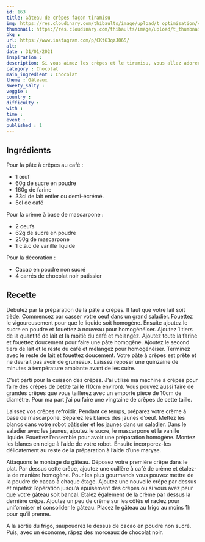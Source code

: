 ```yaml
---
id: 163
title: Gâteau de crêpes façon tiramisu
img: https://res.cloudinary.com/thibaults/image/upload/t_optimisation/v1612114859/Recipes/20210131_gateau_crepes_tiramisu.jpg
thumbnail: https://res.cloudinary.com/thibaults/image/upload/t_thumbnail_josie/v1612114859/Recipes/20210131_gateau_crepes_tiramisu.jpg
bkg : 
url: https://www.instagram.com/p/CKt63qzJ065/
alt: 
date : 31/01/2021
inspiration : 
description: Si vous aimez les crèpes et le tiramisu, vous allez adorer ce gâteau. Parfait pour fêter la chandeleur en famille.
category : Chocolat
main_ingredient : Chocolat
theme : Gâteaux
sweety_salty : 
veggie : 
country :
difficulty :
with : 
time : 
event :
published : 1
---
```


## Ingrédients
Pour la pâte à crêpes au café :
 - 1 œuf
 - 60g de sucre en poudre
 - 160g de farine
 - 33cl de lait entier ou demi-écrémé.
 - 5cl de café

Pour la crème à base de mascarpone :
 - 2 oeufs
 - 62g de sucre en poudre
 - 250g de mascarpone
 - 1 c.à.c de vanille liquide

Pour la décoration :
 - Cacao en poudre non sucré
 - 4 carrés de chocolat noir patissier

## Recette
Débutez par la préparation de la pâte à crêpes. Il faut que votre lait soit tiède. Commencez par casser votre oeuf dans un grand saladier. Fouettez le vigoureusement pour que le liquide soit homogène. Ensuite ajoutez le sucre en poudre et fouettez à nouveau pour homogénéiser. Ajoutez 1 tiers de la quantité de lait et la moitié du café et mélangez. Ajoutez toute la farine et fouettez doucement pour faire une pâte homogène. Ajoutez le second tiers de lait et le reste du café et mélangez pour homogénéiser. Terminez avec le reste de lait et fouettez doucement. Votre pâte à crêpes est prête et ne devrait pas avoir de grumeaux. Laissez reposer une quinzaine de minutes à température ambiante avant de les cuire.

C’est parti pour la cuisson des crêpes. J’ai utilisé ma machine à crêpes pour faire des crêpes de petite taille (10cm environ). Vous pouvez aussi faire de grandes crêpes que vous taillerez avec un emporte pièce de 10cm de diamètre. Pour ma part j’ai pu faire une vingtaine de crêpes de cette taille.

Laissez vos crêpes refroidir. Pendant ce temps, préparez votre crème à base de mascarpone. Séparez les blancs des jaunes d’oeuf. Mettez les blancs dans votre robot pâtissier et les jaunes dans un saladier. Dans le saladier avec les jaunes, ajoutez le sucre, le mascarpone et la vanille liquide. Fouettez l’ensemble pour avoir une préparation homogène. Montez les blancs en neige à l’aide de votre robot. Ensuite incorporez-les délicatement au reste de la préparation à l’aide d’une maryse.

Attaquons le montage du gâteau. Déposez votre première crêpe dans le plat. Par dessus cette crêpe, ajoutez une cuillère à café de crème et étalez-la de manière homogène. Pour les plus gourmands vous pouvez mettre de la poudre de cacao à chaque étage. Ajoutez une nouvelle crêpe par dessus et répétez l’opération jusqu’à épuisement des crêpes ou si vous avez peur que votre gâteau soit bancal. Etalez également de la crème par dessus la dernière crêpe. Ajoutez un peu de crème sur les côtés et raclez pour uniformiser et consolider le gâteau. Placez le gâteau au frigo au moins 1h pour qu’il prenne.

A la sortie du frigo, saupoudrez le dessus de cacao en poudre non sucré. Puis, avec un économe, râpez des morceaux de chocolat noir.